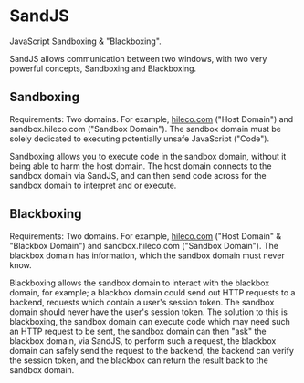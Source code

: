 SandJS
======

JavaScript Sandboxing &amp; "Blackboxing".

SandJS allows communication between two windows, with two very powerful concepts, Sandboxing and Blackboxing.

Sandboxing
----------

Requirements: Two domains. For example, [hileco.com](http://hileco.com) ("Host Domain") and sandbox.hileco.com ("Sandbox Domain"). The sandbox domain must be solely dedicated to executing potentially unsafe JavaScript ("Code").

Sandboxing allows you to execute code in the sandbox domain, without it being able to harm the host domain. The host domain connects to the sandbox domain via SandJS, and can then send code across for the sandbox domain to interpret and or execute.

Blackboxing
-----------

Requirements: Two domains. For example, [hileco.com](http://hileco.com) ("Host Domain" &amp; "Blackbox Domain") and sandbox.hileco.com ("Sandbox Domain"). The blackbox domain has information, which the sandbox domain must never know.

Blackboxing allows the sandbox domain to interact with the blackbox domain, for example; a blackbox domain could send out HTTP requests to a backend, requests which contain a user's session token. The sandbox domain should never have the user's session token. The solution to this is blackboxing, the sandbox domain can execute code which may need such an HTTP request to be sent, the sandbox domain can then "ask" the blackbox domain, via SandJS, to perform such a request, the blackbox domain can safely send the request to the backend, the backend can verify the session token, and the blackbox can return the result back to the sandbox domain.
